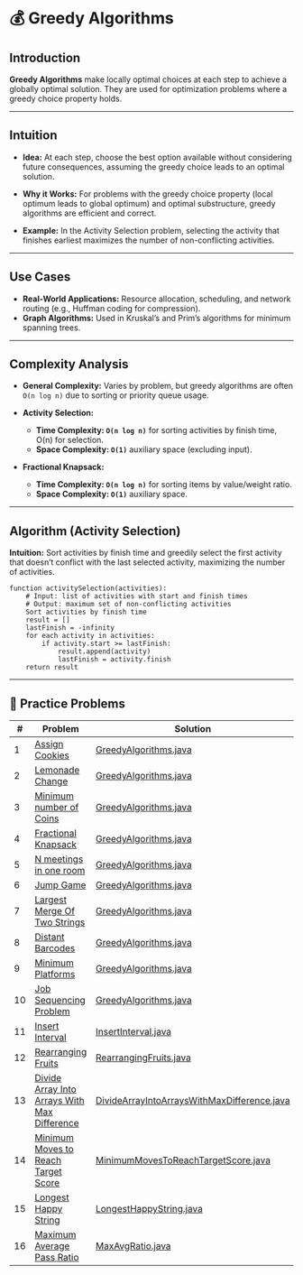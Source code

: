 # 💰 Greedy Algorithms

## Introduction

**Greedy Algorithms** make locally optimal choices at each step to achieve a globally optimal solution. They are used
for optimization problems where a greedy choice property holds.

---

## Intuition

- **Idea:** At each step, choose the best option available without considering future consequences, assuming the greedy
  choice leads to an optimal solution.

- **Why it Works:** For problems with the greedy choice property (local optimum leads to global optimum) and optimal
  substructure, greedy algorithms are efficient and correct.

- **Example:** In the Activity Selection problem, selecting the activity that finishes earliest maximizes the number of
  non-conflicting activities.

---

## Use Cases

- **Real-World Applications:** Resource allocation, scheduling, and network routing (e.g., Huffman coding for
  compression).
- **Graph Algorithms:** Used in Kruskal’s and Prim’s algorithms for minimum spanning trees.

---

## Complexity Analysis

- **General Complexity:** Varies by problem, but greedy algorithms are often `O(n log n)` due to sorting or priority
  queue usage.

- **Activity Selection:**
    - **Time Complexity: `O(n log n)`** for sorting activities by finish time, O(n) for selection.
    - **Space Complexity: `O(1)`** auxiliary space (excluding input).

- **Fractional Knapsack:**
    - **Time Complexity: `O(n log n)`** for sorting items by value/weight ratio.
    - **Space Complexity: `O(1)`** auxiliary space.

---

## Algorithm (Activity Selection)

**Intuition:** Sort activities by finish time and greedily select the first activity that doesn’t conflict with the last
selected activity, maximizing the number of activities.

```
function activitySelection(activities):
    # Input: list of activities with start and finish times
    # Output: maximum set of non-conflicting activities
    Sort activities by finish time
    result = []
    lastFinish = -infinity
    for each activity in activities:
        if activity.start >= lastFinish:
            result.append(activity)
            lastFinish = activity.finish
    return result
```

---

## 🧪 Practice Problems

| #  | Problem                                                                                                                     | Solution                                                                                            |
|----|-----------------------------------------------------------------------------------------------------------------------------|-----------------------------------------------------------------------------------------------------|
| 1  | [Assign Cookies](https://leetcode.com/problems/assign-cookies/description/)                                                 | [GreedyAlgorithms.java](./GreedyAlgorithms.java)                                                    |
| 2  | [Lemonade Change](https://leetcode.com/problems/lemonade-change/description/)                                               | [GreedyAlgorithms.java](./GreedyAlgorithms.java)                                                    |
| 3  | [Minimum number of Coins](https://www.geeksforgeeks.org/problems/-minimum-number-of-coins4426/1)                            | [GreedyAlgorithms.java](./GreedyAlgorithms.java)                                                    |
| 4  | [Fractional Knapsack](https://www.geeksforgeeks.org/problems/fractional-knapsack-1587115620/1)                              | [GreedyAlgorithms.java](./GreedyAlgorithms.java)                                                    |
| 5  | [N meetings in one room](https://www.geeksforgeeks.org/problems/n-meetings-in-one-room-1587115620/1)                        | [GreedyAlgorithms.java](./GreedyAlgorithms.java)                                                    |
| 6  | [Jump Game](https://leetcode.com/problems/jump-game/description/)                                                           | [GreedyAlgorithms.java](./GreedyAlgorithms.java)                                                    |
| 7  | [Largest Merge Of Two Strings](https://leetcode.com/problems/largest-merge-of-two-strings/description/)                     | [GreedyAlgorithms.java](./GreedyAlgorithms.java)                                                    |
| 8  | [Distant Barcodes](https://leetcode.com/problems/distant-barcodes/description/)                                             | [GreedyAlgorithms.java](./GreedyAlgorithms.java)                                                    |
| 9  | [Minimum Platforms](https://www.geeksforgeeks.org/problems/minimum-platforms-1587115620/1)                                  | [GreedyAlgorithms.java](./GreedyAlgorithms.java)                                                    |
| 10 | [Job Sequencing Problem](https://www.geeksforgeeks.org/problems/job-sequencing-problem-1587115620/1)                        | [GreedyAlgorithms.java](./GreedyAlgorithms.java)                                                    |
| 11 | [Insert Interval](https://leetcode.com/problems/insert-interval/)                                                           | [InsertInterval.java](./greedy/InsertInterval.java)                                                 |
| 12 | [Rearranging Fruits](https://leetcode.com/problems/rearranging-fruits/)                                                     | [RearrangingFruits.java](./greedy/RearrangingFruits.java)                                           |
| 13 | [Divide Array Into Arrays With Max Difference](https://leetcode.com/problems/divide-array-into-arrays-with-max-difference/) | [DivideArrayIntoArraysWithMaxDifference.java](./greedy/DivideArrayIntoArraysWithMaxDifference.java) |
| 14 | [Minimum Moves to Reach Target Score](https://leetcode.com/problems/minimum-moves-to-reach-target-score/)                   | [MinimumMovesToReachTargetScore.java](./greedy/MinimumMovesToReachTargetScore.java)                 |
| 15 | [Longest Happy String](https://leetcode.com/problems/longest-happy-string/)                                                 | [LongestHappyString.java](./greedy/LongestHappyString.java)                                         |
| 16 | [Maximum Average Pass Ratio](https://leetcode.com/problems/maximum-average-pass-ratio/)                                     | [MaxAvgRatio.java](./greedy/MaxAvgRatio.java)                                                       |
